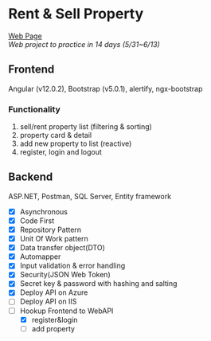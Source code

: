 # Rent & Sell Property   
[Web Page](https://angularresume-p.web.app/)  
*Web project to practice in 14 days (5/31~6/13)*
## Frontend  
Angular (v12.0.2), Bootstrap (v5.0.1), alertify, ngx-bootstrap
### Functionality
1. sell/rent property list (filtering & sorting)
2. property card & detail
3. add new property to list (reactive)
4. register, login and logout  

## Backend  
ASP.NET, Postman, SQL Server, Entity framework  

- [x] Asynchronous  
- [x] Code First  
- [x] Repository Pattern  
- [x] Unit Of Work pattern  
- [x] Data transfer object(DTO)  
- [x] Automapper  
- [x] Input validation & error handling  
- [x] Security(JSON Web Token)  
- [x] Secret key & password with hashing and salting  
- [x] Deploy API on Azure
- [ ] Deploy API on IIS
- [ ] Hookup Frontend to WebAPI
  - [x] register&login
  - [ ] add property 